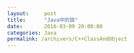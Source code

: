 ```yaml
---
layout:     post
title:      "Java中的锁"
date:       2016-03-09 20:00:00
categories: Java
permalink: /archivers/C++ClassAndObject
---
```


